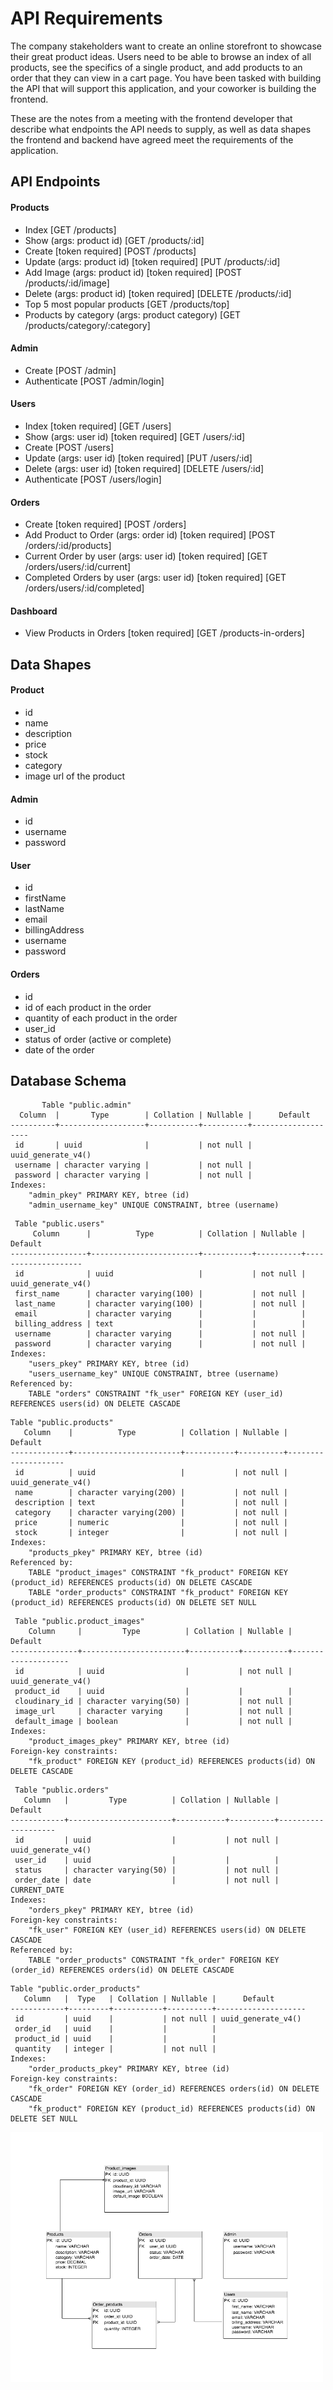 # API Requirements
The company stakeholders want to create an online storefront to showcase their great product ideas. Users need to be able to browse an index of all products, see the specifics of a single product, and add products to an order that they can view in a cart page. You have been tasked with building the API that will support this application, and your coworker is building the frontend.

These are the notes from a meeting with the frontend developer that describe what endpoints the API needs to supply, as well as data shapes the frontend and backend have agreed meet the requirements of the application. 

## API Endpoints
#### Products
- Index [GET /products]
- Show (args: product id) [GET /products/:id]
- Create [token required] [POST /products]
- Update (args: product id) [token required] [PUT /products/:id]
- Add Image (args: product id) [token required] [POST /products/:id/image]
- Delete (args: product id) [token required] [DELETE /products/:id]
- Top 5 most popular products [GET /products/top]
- Products by category (args: product category) [GET /products/category/:category]

#### Admin
- Create [POST /admin]
- Authenticate [POST /admin/login]

#### Users
- Index [token required] [GET /users]
- Show (args: user id) [token required] [GET /users/:id]
- Create [POST /users]
- Update (args: user id) [token required] [PUT /users/:id]
- Delete (args: user id) [token required] [DELETE /users/:id]
- Authenticate [POST /users/login]

#### Orders
- Create [token required] [POST /orders]
- Add Product to Order (args: order id) [token required] [POST /orders/:id/products]
- Current Order by user (args: user id) [token required] [GET /orders/users/:id/current]
- Completed Orders by user (args: user id) [token required] [GET /orders/users/:id/completed]

#### Dashboard
- View Products in Orders [token required] [GET /products-in-orders]


## Data Shapes
#### Product
-  id
- name
- description
- price
- stock
- category
- image url of the product

#### Admin
- id
- username
- password

#### User
- id
- firstName
- lastName
- email
- billingAddress
- username
- password

#### Orders
- id
- id of each product in the order
- quantity of each product in the order
- user_id
- status of order (active or complete)
- date of the order

## Database Schema
```
       Table "public.admin"
  Column  |       Type        | Collation | Nullable |      Default       
----------+-------------------+-----------+----------+--------------------
 id       | uuid              |           | not null | uuid_generate_v4()
 username | character varying |           | not null | 
 password | character varying |           | not null | 
Indexes:
    "admin_pkey" PRIMARY KEY, btree (id)
    "admin_username_key" UNIQUE CONSTRAINT, btree (username)
```
```
 Table "public.users"
     Column      |          Type          | Collation | Nullable |      Default       
-----------------+------------------------+-----------+----------+--------------------
 id              | uuid                   |           | not null | uuid_generate_v4()
 first_name      | character varying(100) |           | not null | 
 last_name       | character varying(100) |           | not null | 
 email           | character varying      |           |          | 
 billing_address | text                   |           |          | 
 username        | character varying      |           | not null | 
 password        | character varying      |           | not null | 
Indexes:
    "users_pkey" PRIMARY KEY, btree (id)
    "users_username_key" UNIQUE CONSTRAINT, btree (username)
Referenced by:
    TABLE "orders" CONSTRAINT "fk_user" FOREIGN KEY (user_id) REFERENCES users(id) ON DELETE CASCADE
```
```
Table "public.products"
   Column    |          Type          | Collation | Nullable |      Default       
-------------+------------------------+-----------+----------+--------------------
 id          | uuid                   |           | not null | uuid_generate_v4()
 name        | character varying(200) |           | not null | 
 description | text                   |           | not null | 
 category    | character varying(200) |           | not null | 
 price       | numeric                |           | not null | 
 stock       | integer                |           | not null | 
Indexes:
    "products_pkey" PRIMARY KEY, btree (id)
Referenced by:
    TABLE "product_images" CONSTRAINT "fk_product" FOREIGN KEY (product_id) REFERENCES products(id) ON DELETE CASCADE
    TABLE "order_products" CONSTRAINT "fk_product" FOREIGN KEY (product_id) REFERENCES products(id) ON DELETE SET NULL
```
```
 Table "public.product_images"
    Column     |         Type          | Collation | Nullable |      Default       
---------------+-----------------------+-----------+----------+--------------------
 id            | uuid                  |           | not null | uuid_generate_v4()
 product_id    | uuid                  |           |          | 
 cloudinary_id | character varying(50) |           | not null | 
 image_url     | character varying     |           | not null | 
 default_image | boolean               |           | not null | 
Indexes:
    "product_images_pkey" PRIMARY KEY, btree (id)
Foreign-key constraints:
    "fk_product" FOREIGN KEY (product_id) REFERENCES products(id) ON DELETE CASCADE
```
```
 Table "public.orders"
   Column   |         Type          | Collation | Nullable |      Default       
------------+-----------------------+-----------+----------+--------------------
 id         | uuid                  |           | not null | uuid_generate_v4()
 user_id    | uuid                  |           |          | 
 status     | character varying(50) |           | not null | 
 order_date | date                  |           | not null | CURRENT_DATE
Indexes:
    "orders_pkey" PRIMARY KEY, btree (id)
Foreign-key constraints:
    "fk_user" FOREIGN KEY (user_id) REFERENCES users(id) ON DELETE CASCADE
Referenced by:
    TABLE "order_products" CONSTRAINT "fk_order" FOREIGN KEY (order_id) REFERENCES orders(id) ON DELETE CASCADE
```
```
Table "public.order_products"
   Column   |  Type   | Collation | Nullable |      Default       
------------+---------+-----------+----------+--------------------
 id         | uuid    |           | not null | uuid_generate_v4()
 order_id   | uuid    |           |          | 
 product_id | uuid    |           |          | 
 quantity   | integer |           | not null | 
Indexes:
    "order_products_pkey" PRIMARY KEY, btree (id)
Foreign-key constraints:
    "fk_order" FOREIGN KEY (order_id) REFERENCES orders(id) ON DELETE CASCADE
    "fk_product" FOREIGN KEY (product_id) REFERENCES products(id) ON DELETE SET NULL
```

<img src="assets/storefront_schema.png" alt="Storefront database schema" style="height: 400px; width:500px;"/>


